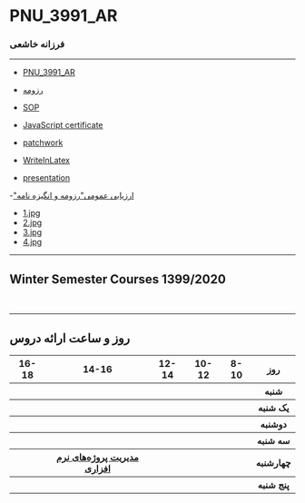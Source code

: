 # PNU_3991_AR





### فرزانه خاشعی
 
---
-  [PNU_3991_AR](https://github.com/FarzanehKhasheie/PNU_3991_AR)

- [رزومه](https://farzanehkhasheie.github.io/resume-farzaneh/)

- [SOP](https://farzanehkhasheie.github.io/SOP/)
- [JavaScript certificate](https://www.sololearn.com/Certificate/1024-20271825/pdf/)
- [patchwork](https://github.com/FarzanehKhasheie/PNU_3991_AR/blob/main/Capture1.jpg)
- [WriteInLatex](https://github.com/FarzanehKhasheie/PNU_3991_AR/blob/main/untitled-1.tex)
- [presentation](https://github.com/FarzanehKhasheie/PNU_3991_AR/blob/main/Chapter_24.pptx)

 -["ارزیابی عمومی"رزومه و انگیزه نامه](https://github.com/FarzanehKhasheie/PNU_3991_AR/blob/main/fkh_CV_CheckList_AR_3991%20(1).pdf)
- [1.jpg](https://github.com/FarzanehKhasheie/PNU_3991_AR/blob/main/1.JPG)
- [2.jpg](https://github.com/FarzanehKhasheie/PNU_3991_AR/blob/main/2.JPG)
- [3.jpg](https://github.com/FarzanehKhasheie/PNU_3991_AR/blob/main/3.JPG)
- [4.jpg](https://github.com/FarzanehKhasheie/PNU_3991_AR/blob/main/4.JPG)


------------------
## Winter Semester Courses 1399/2020




<br>


--------------
## روز و ساعت ارائه دروس

<table style="width:100%">
    <tr>
    <th >16-18</th>
    <th >14-16</th>
    <th >12-14</th>
    <th>10-12</th>
    <th>8-10</th>
    <th>روز</th>
  <tr>
    <th ></th>
    <th ></th>
    <th ></th>
    <th></th>
    <th></th>
    <th>شنبه</th>
  </tr>
   <tr>
    <th ></th>
    <th ></th>
    <th></th>
    <th></th>
    <th ></th>
    <th>یک شنبه</th>
  </tr>
   <tr>
     <th ></th>
     <th ></th>
     <th></th>
     <th></th>
    <th ></th>   
    <th>دوشنبه</th>
  </tr>
   <tr>
    <th ></th>
    <th ></th>
    <th></th>
    <th></th>
    <th ></th>
    <th>سه شنبه</th>
  </tr>
   <tr>
    <th ></th>
    <th > <a href="https://github.com/AliRazavi-edu/PNU_3991/tree/master/_MSc/SoftwareProjectManagement#TOC">مدیریت پروژه‌های نرم افزاری</a></th>
    <th></th>
    <th></th>
     <th ></th>
    <th>چهارشنبه</th>
  </tr>
   <tr>
    <th ></th>
     <th ></th>
     <th></th>
     <th ></th>
      <th ></th>
    <th>پنج شنبه</th>
  </tr>
</table>

